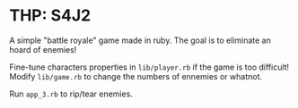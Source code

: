# THP: S4J2

A simple "battle royale" game made in ruby. The goal is to eliminate an hoard of
enemies!

Fine-tune characters properties in `lib/player.rb` if the game is too difficult!
Modify `lib/game.rb` to change the numbers of ennemies or whatnot.

Run `app_3.rb` to rip/tear enemies.
